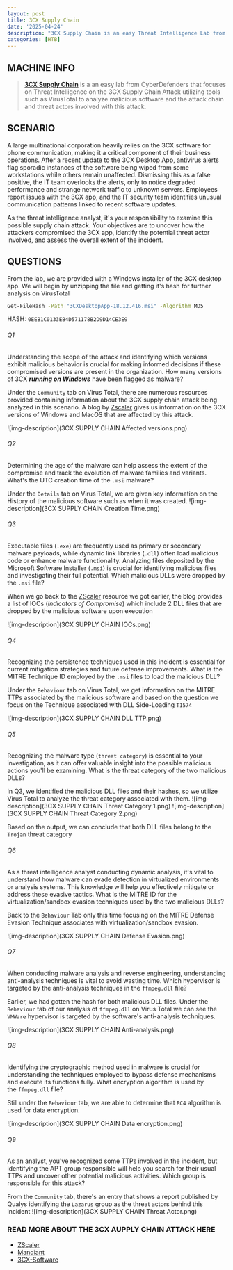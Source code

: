```yaml
---
layout: post
title: 3CX Supply Chain
date: '2025-04-24'
description: "3CX Supply Chain is an easy Threat Intelligence Lab from CyberDefenders"
categories: [HTB]
---
```


## MACHINE INFO

> **[3CX Supply Chain](https://cyberdefenders.org/blueteam-ctf-challenges/3cx-supply-chain/)** is a an easy lab from CyberDefenders that focuses on Threat Intelligence on the 3CX Supply Chain Attack utilizing tools such as VirusTotal to analyze malicious software and the attack chain and threat actors involved with this attack. 

## SCENARIO
A large multinational corporation heavily relies on the 3CX software for phone communication, making it a critical component of their business operations. After a recent update to the 3CX Desktop App, antivirus alerts flag sporadic instances of the software being wiped from some workstations while others remain unaffected. Dismissing this as a false positive, the IT team overlooks the alerts, only to notice degraded performance and strange network traffic to unknown servers. Employees report issues with the 3CX app, and the IT security team identifies unusual communication patterns linked to recent software updates.

As the threat intelligence analyst, it's your responsibility to examine this possible supply chain attack. Your objectives are to uncover how the attackers compromised the 3CX app, identify the potential threat actor involved, and assess the overall extent of the incident.


## QUESTIONS
From the lab, we are provided with a Windows installer of the 3CX desktop app. We will begin by unzipping the file and getting it's hash for further analysis on VirusTotal

```sh
Get-FileHash -Path "3CXDesktopApp-18.12.416.msi" -Algorithm MD5
```
HASH: `0EEB1C0133EB4D571178B2D9D14CE3E9`

###### Q1
Understanding the scope of the attack and identifying which versions exhibit malicious behavior is crucial for making informed decisions if these compromised versions are present in the organization. How many versions of 3CX ***running on Windows*** have been flagged as malware?

Under the `Community` tab on Virus Total, there are numerous resources provided containing information about the 3CX supply chain attack being analyzed in this scenario. A blog by [Zscaler](https://www.zscaler.com/blogs/security-research/3cx-supply-chain-attack-campaign) gives us information on the 3CX versions of Windows and MacOS that are affected by this attack.

![img-description](3CX SUPPLY CHAIN Affected versions.png)

###### Q2
Determining the age of the malware can help assess the extent of the compromise and track the evolution of malware families and variants. What's the UTC creation time of the `.msi` malware?

Under the `Details` tab on Virus Total, we are given key information on the History of the malicious software such as when it was created.
![img-description](3CX SUPPLY CHAIN Creation Time.png)

###### Q3
Executable files (`.exe`) are frequently used as primary or secondary malware payloads, while dynamic link libraries (`.dll`) often load malicious code or enhance malware functionality. Analyzing files deposited by the Microsoft Software Installer (`.msi`) is crucial for identifying malicious files and investigating their full potential. Which malicious DLLs were dropped by the `.msi` file?

When we go back to the [ZScaler](https://www.zscaler.com/blogs/security-research/3cx-supply-chain-attack-campaign) resource we got earlier, the blog provides a list of IOCs (*Indicators of Compromise*) which include 2 DLL files that are dropped by the malicious software upon execution

![img-description](3CX SUPPLY CHAIN IOCs.png)

###### Q4
Recognizing the persistence techniques used in this incident is essential for current mitigation strategies and future defense improvements. What is the MITRE Technique ID employed by the `.msi` files to load the malicious DLL?

Under the `Behaviour` tab on Virus Total, we get information on the MITRE TTPs associated by the malicious software and based on the question we focus on the Technique associated with DLL Side-Loading `T1574`

![img-description](3CX SUPPLY CHAIN DLL TTP.png)

###### Q5
Recognizing the malware type (`threat category`) is essential to your investigation, as it can offer valuable insight into the possible malicious actions you'll be examining. What is the threat category of the two malicious DLLs?

In Q3, we identified the malicious DLL files and their hashes, so we utilize Virus Total to analyze the threat category associated with them. 
![img-description](3CX SUPPLY CHAIN Threat Category 1.png)
![img-description](3CX SUPPLY CHAIN Threat Category 2.png)

Based on the output, we can conclude that both DLL files belong to the `Trojan` threat category

###### Q6
As a threat intelligence analyst conducting dynamic analysis, it's vital to understand how malware can evade detection in virtualized environments or analysis systems. This knowledge will help you effectively mitigate or address these evasive tactics. What is the MITRE ID for the virtualization/sandbox evasion techniques used by the two malicious DLLs?

Back to the `Behaviour` Tab only this time focusing on the MITRE Defense Evasion Technique associates with virtualization/sandbox evasion.

![img-description](3CX SUPPLY CHAIN Defense Evasion.png)

###### Q7
When conducting malware analysis and reverse engineering, understanding anti-analysis techniques is vital to avoid wasting time. Which hypervisor is targeted by the anti-analysis techniques in the `ffmpeg.dll` file?

Earlier, we had gotten the hash for both malicious DLL files. Under the `Behaviour` tab of our analysis of `ffmpeg.dll` on Virus Total we can see the `VMWare` hypervisor is targeted by the software's anti-analysis techniques.

![img-description](3CX SUPPLY CHAIN Anti-analysis.png)

###### Q8
Identifying the cryptographic method used in malware is crucial for understanding the techniques employed to bypass defense mechanisms and execute its functions fully. What encryption algorithm is used by the `ffmpeg.dll` file?

Still under the `Behaviour` tab, we are able to determine that `RC4` algorithm is used for data encryption.

![img-description](3CX SUPPLY CHAIN Data encryption.png)

###### Q9
As an analyst, you've recognized some TTPs involved in the incident, but identifying the APT group responsible will help you search for their usual TTPs and uncover other potential malicious activities. Which group is responsible for this attack?

From the `Community` tab, there's an entry that shows a report published by Qualys identifying the `Lazarus` group as the threat actors behind this incident
![img-description](3CX SUPPLY CHAIN Threat Actor.png)


### READ MORE ABOUT THE 3CX AUPPLY CHAIN ATTACK HERE
- [ZScaler](https://www.virustotal.com/gui/file/59e1edf4d82fae4978e97512b0331b7eb21dd4b838b850ba46794d9c7a2c0983/detection)
- [Mandiant](https://cloud.google.com/blog/topics/threat-intelligence/3cx-software-supply-chain-compromise/)
- [3CX-Software](https://www.3cx.com/)
